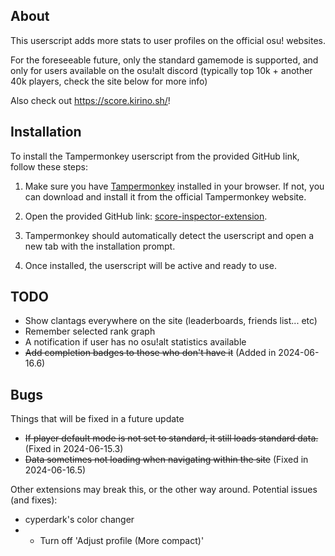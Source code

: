 ## About

This userscript adds more stats to user profiles on the official osu! websites.

For the foreseeable future, only the standard gamemode is supported, and only for users available on the osu!alt discord (typically top 10k + another 40k players, check the site below for more info)

Also check out https://score.kirino.sh/!

## Installation

To install the Tampermonkey userscript from the provided GitHub link, follow these steps:

1. Make sure you have [Tampermonkey](https://www.tampermonkey.net/) installed in your browser. If not, you can download and install it from the official Tampermonkey website.

2. Open the provided GitHub link: [score-inspector-extension](https://github.com/darkchii/score-inspector-extension/raw/main/inspector.user.js).

3. Tampermonkey should automatically detect the userscript and open a new tab with the installation prompt.

4. Once installed, the userscript will be active and ready to use.

## TODO
- Show clantags everywhere on the site (leaderboards, friends list... etc)
- Remember selected rank graph
- A notification if user has no osu!alt statistics available
- ~~Add completion badges to those who don't have it~~ (Added in 2024-06-16.6)

## Bugs
Things that will be fixed in a future update
- ~~If player default mode is not set to standard, it still loads standard data.~~ (Fixed in 2024-06-15.3)
- ~~Data sometimes not loading when navigating within the site~~ (Fixed in 2024-06-16.5)

Other extensions may break this, or the other way around. Potential issues (and fixes):

- cyperdark's color changer
- - Turn off 'Adjust profile (More compact)'
